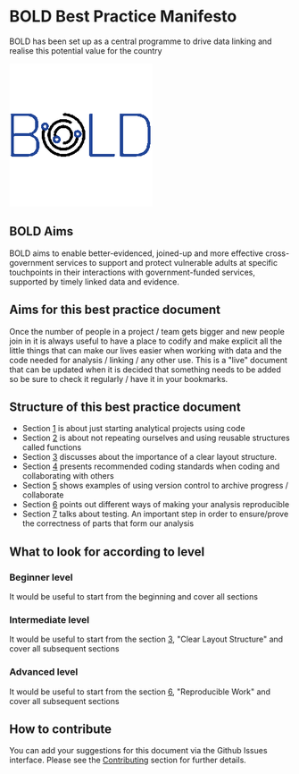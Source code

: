 # BOLD Best Practice Manifesto

BOLD has been set up as a central programme to drive data linking and realise this potential value for the country

![](https://github.com/mamonu/boldbestpractice/raw/main/docs/img/BOLD.gif)

## BOLD Aims

BOLD aims to enable better-evidenced, joined-up and more effective cross-government services to support and protect vulnerable adults at specific touchpoints in their interactions with government-funded services, supported by timely linked data and evidence.

## Aims for this best practice document

Once the number of people in a project / team gets bigger and new people join in it is always useful to have
a place to codify and make explicit all the little things that can make our lives easier when working with data 
and the code needed for analysis / linking / any other use. This is a "live" document that can be updated when it is decided
that something needs to be added so be sure to check it regularly / have it in your bookmarks.


## Structure of this best practice document

- Section [1](1_adhocscripts.md) is about just starting analytical projects using code         
- Section [2](2_reusable_code.md) is about not repeating ourselves and using reusable structures called functions              
- Section [3](3_clear_layout_structure.md) discusses about the importance of a clear layout structure.
- Section [4](4_coding_standards.md) presents recommended coding standards when coding and collaborating with others
- Section [5](5_version_control.md) shows examples of using version control to archive progress / collaborate
- Section [6](6_reproducible.md) points out different ways of making your analysis reproducible
- Section [7](7_QA_testing.md) talks about testing. An important step in order to ensure/prove the correctness of parts that form our analysis


## What to look for according to level

### Beginner level

It would be useful to start from the beginning and cover all sections

### Intermediate level

It would be useful to start from the section [3](3_clear_layout_structure.md), "Clear Layout Structure" and cover all subsequent sections

### Advanced level

It would be useful to start from the section [6](6_reproducible.md), "Reproducible Work" and cover all subsequent sections

## How to contribute 

You can add your suggestions for this document via the Github Issues interface.
Please see the [Contributing](Contributing.md) section for further details.
